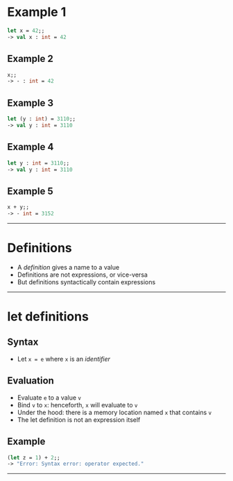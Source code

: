 # Example 1
```ocaml
let x = 42;;
-> val x : int = 42
```
## Example 2
```ocaml
x;;
-> - : int = 42
```
## Example 3
```ocaml
let (y : int) = 3110;;
-> val y : int = 3110
```
## Example 4
```ocaml
let y : int = 3110;;
-> val y : int = 3110
```
## Example 5
```ocaml
x + y;;
-> - int = 3152

```
-----------------------------------------
# Definitions
- A *definition* gives a name to a value
- Definitions are not expressions, or vice-versa
- But definitions syntactically contain expressions
-----------------------------------------
# let definitions
## Syntax
- Let `x = e` where `x` is an *identifier*
## Evaluation
- Evaluate `e` to a value `v`
- Bind `v` to `x`: henceforth, `x` will evaluate to `v`
- Under the hood: there is a memory location named `x` that contains `v`
- The let definition is not an expression itself
## Example
```ocaml
(let z = 1) + 2;;
-> "Error: Syntax error: operator expected."
```
-----------------------------------------
